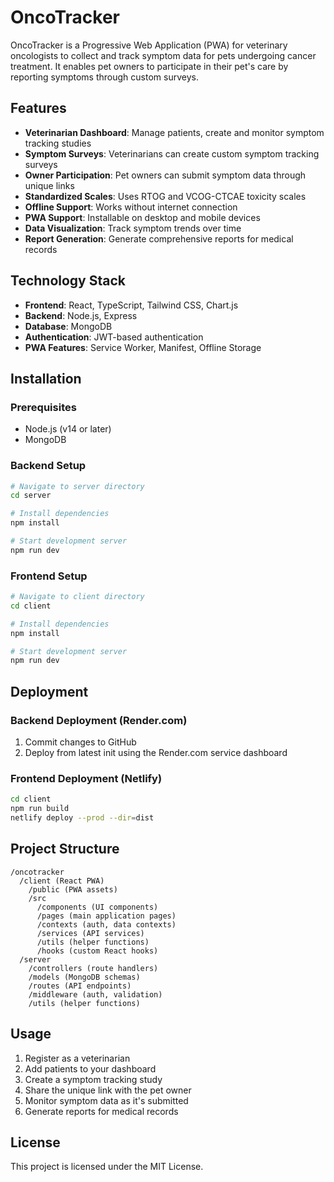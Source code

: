 # OncoTracker

OncoTracker is a Progressive Web Application (PWA) for veterinary oncologists to collect and track symptom data for pets undergoing cancer treatment. It enables pet owners to participate in their pet's care by reporting symptoms through custom surveys.

## Features

- **Veterinarian Dashboard**: Manage patients, create and monitor symptom tracking studies
- **Symptom Surveys**: Veterinarians can create custom symptom tracking surveys
- **Owner Participation**: Pet owners can submit symptom data through unique links
- **Standardized Scales**: Uses RTOG and VCOG-CTCAE toxicity scales
- **Offline Support**: Works without internet connection
- **PWA Support**: Installable on desktop and mobile devices
- **Data Visualization**: Track symptom trends over time
- **Report Generation**: Generate comprehensive reports for medical records

## Technology Stack

- **Frontend**: React, TypeScript, Tailwind CSS, Chart.js
- **Backend**: Node.js, Express
- **Database**: MongoDB
- **Authentication**: JWT-based authentication
- **PWA Features**: Service Worker, Manifest, Offline Storage

## Installation

### Prerequisites

- Node.js (v14 or later)
- MongoDB

### Backend Setup

```bash
# Navigate to server directory
cd server

# Install dependencies
npm install

# Start development server
npm run dev
```

### Frontend Setup

```bash
# Navigate to client directory
cd client

# Install dependencies
npm install

# Start development server
npm run dev
```

## Deployment

### Backend Deployment (Render.com)

1. Commit changes to GitHub
2. Deploy from latest init using the Render.com service dashboard

### Frontend Deployment (Netlify)

```bash
cd client
npm run build
netlify deploy --prod --dir=dist
```

## Project Structure

```
/oncotracker
  /client (React PWA)
    /public (PWA assets)
    /src
      /components (UI components)
      /pages (main application pages)
      /contexts (auth, data contexts)
      /services (API services)
      /utils (helper functions)
      /hooks (custom React hooks)
  /server
    /controllers (route handlers)
    /models (MongoDB schemas)
    /routes (API endpoints)
    /middleware (auth, validation)
    /utils (helper functions)
```

## Usage

1. Register as a veterinarian
2. Add patients to your dashboard
3. Create a symptom tracking study
4. Share the unique link with the pet owner
5. Monitor symptom data as it's submitted
6. Generate reports for medical records

## License

This project is licensed under the MIT License. 